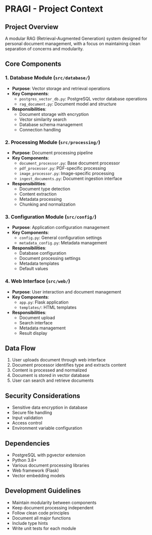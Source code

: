 # PRAGI - Project Context

## Project Overview
A modular RAG (Retrieval-Augmented Generation) system designed for personal document management, with a focus on maintaining clean separation of concerns and modularity.

## Core Components

### 1. Database Module (`src/database/`)
- **Purpose**: Vector storage and retrieval operations
- **Key Components**:
  - `postgres_vector_db.py`: PostgreSQL vector database operations
  - `rag_document.py`: Document model and structure
- **Responsibilities**:
  - Document storage with encryption
  - Vector similarity search
  - Database schema management
  - Connection handling

### 2. Processing Module (`src/processing/`)
- **Purpose**: Document processing pipeline
- **Key Components**:
  - `document_processor.py`: Base document processor
  - `pdf_processor.py`: PDF-specific processing
  - `image_processor.py`: Image-specific processing
  - `ingest_documents.py`: Document ingestion interface
- **Responsibilities**:
  - Document type detection
  - Content extraction
  - Metadata processing
  - Chunking and normalization

### 3. Configuration Module (`src/config/`)
- **Purpose**: Application configuration management
- **Key Components**:
  - `config.py`: General configuration settings
  - `metadata_config.py`: Metadata management
- **Responsibilities**:
  - Database configuration
  - Document processing settings
  - Metadata templates
  - Default values

### 4. Web Interface (`src/web/`)
- **Purpose**: User interaction and document management
- **Key Components**:
  - `app.py`: Flask application
  - `templates/`: HTML templates
- **Responsibilities**:
  - Document upload
  - Search interface
  - Metadata management
  - Result display

## Data Flow
1. User uploads document through web interface
2. Document processor identifies type and extracts content
3. Content is processed and normalized
4. Document is stored in vector database
5. User can search and retrieve documents

## Security Considerations
- Sensitive data encryption in database
- Secure file handling
- Input validation
- Access control
- Environment variable configuration

## Dependencies
- PostgreSQL with pgvector extension
- Python 3.8+
- Various document processing libraries
- Web framework (Flask)
- Vector embedding models

## Development Guidelines
- Maintain modularity between components
- Keep document processing independent
- Follow clean code principles
- Document all major functions
- Include type hints
- Write unit tests for each module 